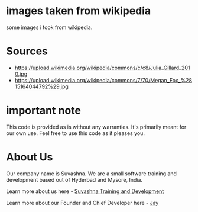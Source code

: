 # images taken from wikipedia

some images i took from wikipedia. 

# Sources

* https://upload.wikimedia.org/wikipedia/commons/c/c8/Julia_Gillard_2010.jpg
* https://upload.wikimedia.org/wikipedia/commons/7/70/Megan_Fox_%2815164044792%29.jpg


# important note 

This code is provided as is without any warranties. It's primarily meant for our own use. Feel free to use this code as it pleases you.

# About Us

Our company name is Suvashna. We are a small software training and development based out of Hyderbad and Mysore, India. 

Learn more about us here - [Suvashna Training and Development](https://suvashna.com)

Learn more about our Founder and Chief Developer here - [Jay](http://thechalakas.com)